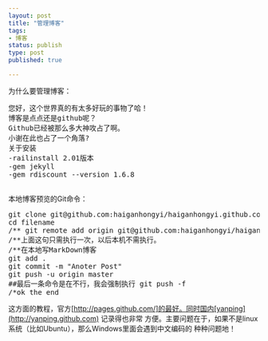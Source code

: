 ```yaml
--- 
layout: post
title: "管理博客"
tags: 
- 博客
status: publish
type: post
published: true

---
```

为什么要管理博客：
<pre lang="rsplus">您好，这个世界真的有太多好玩的事物了哈！
博客是点点还是github呢？
Github已经被那么多大神攻占了啊。
小谢在此也占了一个角落?
关于安装
-railinstall 2.01版本
-gem jekyll
-gem rdiscount --version 1.6.8

</pre>
本地博客预览的Git命令：
<pre lang="rsplus">
git clone git@github.com:haiganhongyi/haiganhongyi.github.com.git filename
cd filename
/** git remote add origin git@github.com:haiganhongyi/haiganhongyi.github.com.git
/**上面这句只需执行一次，以后本机不需执行。
/**在本地写MarkDown博客
git add .
git commit -m "Anoter Post"
git push -u origin master
##最后一条命令是在不行，我会强制执行 git push -f
/*ok the end
</pre>
这方面的教程，官方[http://pages.github.com/]的最好。同时国内[yanping](http://yanping.github.com) 记录得也非常
方便。主要问题在于，如果不是linux系统（比如Ubuntu），那么Windows里面会遇到中文编码的
种种问题地！